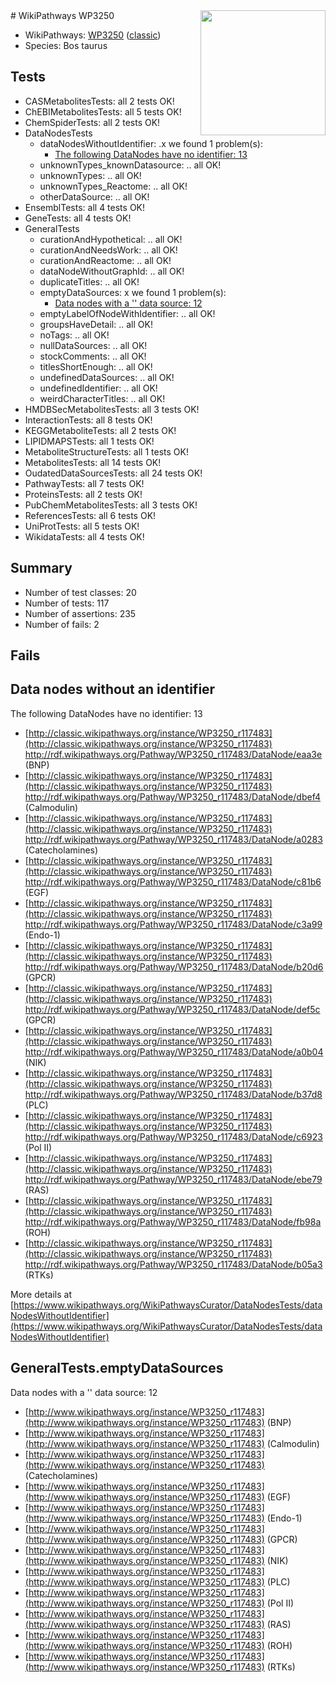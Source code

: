 <img style="float: right; width: 200px" src="https://upload.wikimedia.org/wikipedia/commons/thumb/8/83/Wplogo_with_text_500.png/640px-Wplogo_with_text_500.png" />
# WikiPathways WP3250

* WikiPathways: [WP3250](https://wikipathways.org/pathways/WP3250) ([classic](https://classic.wikipathways.org/instance/WP3250))
* Species: Bos taurus
## Tests
* CASMetabolitesTests: all 2 tests OK!
* ChEBIMetabolitesTests: all 5 tests OK!
* ChemSpiderTests: all 2 tests OK!
* DataNodesTests
    * dataNodesWithoutIdentifier: .x we found 1 problem(s):
        * [The following DataNodes have no identifier: 13](#8792c493)
    * unknownTypes_knownDatasource: .. all OK!
    * unknownTypes: .. all OK!
    * unknownTypes_Reactome: .. all OK!
    * otherDataSource: .. all OK!
* EnsemblTests: all 4 tests OK!
* GeneTests: all 4 tests OK!
* GeneralTests
    * curationAndHypothetical: .. all OK!
    * curationAndNeedsWork: .. all OK!
    * curationAndReactome: .. all OK!
    * dataNodeWithoutGraphId: .. all OK!
    * duplicateTitles: .. all OK!
    * emptyDataSources: x we found 1 problem(s):
        * [Data nodes with a '' data source: 12](#6531d9e6)
    * emptyLabelOfNodeWithIdentifier: .. all OK!
    * groupsHaveDetail: .. all OK!
    * noTags: .. all OK!
    * nullDataSources: .. all OK!
    * stockComments: .. all OK!
    * titlesShortEnough: .. all OK!
    * undefinedDataSources: .. all OK!
    * undefinedIdentifier: .. all OK!
    * weirdCharacterTitles: .. all OK!
* HMDBSecMetabolitesTests: all 3 tests OK!
* InteractionTests: all 8 tests OK!
* KEGGMetaboliteTests: all 2 tests OK!
* LIPIDMAPSTests: all 1 tests OK!
* MetaboliteStructureTests: all 1 tests OK!
* MetabolitesTests: all 14 tests OK!
* OudatedDataSourcesTests: all 24 tests OK!
* PathwayTests: all 7 tests OK!
* ProteinsTests: all 2 tests OK!
* PubChemMetabolitesTests: all 3 tests OK!
* ReferencesTests: all 6 tests OK!
* UniProtTests: all 5 tests OK!
* WikidataTests: all 4 tests OK!


## Summary

* Number of test classes: 20
* Number of tests: 117
* Number of assertions: 235
* Number of fails: 2

## Fails

<a name="8792c493" />

## Data nodes without an identifier

The following DataNodes have no identifier: 13

* [http://classic.wikipathways.org/instance/WP3250_r117483](http://classic.wikipathways.org/instance/WP3250_r117483) http://rdf.wikipathways.org/Pathway/WP3250_r117483/DataNode/eaa3e (BNP)
* [http://classic.wikipathways.org/instance/WP3250_r117483](http://classic.wikipathways.org/instance/WP3250_r117483) http://rdf.wikipathways.org/Pathway/WP3250_r117483/DataNode/dbef4 (Calmodulin)
* [http://classic.wikipathways.org/instance/WP3250_r117483](http://classic.wikipathways.org/instance/WP3250_r117483) http://rdf.wikipathways.org/Pathway/WP3250_r117483/DataNode/a0283 (Catecholamines)
* [http://classic.wikipathways.org/instance/WP3250_r117483](http://classic.wikipathways.org/instance/WP3250_r117483) http://rdf.wikipathways.org/Pathway/WP3250_r117483/DataNode/c81b6 (EGF)
* [http://classic.wikipathways.org/instance/WP3250_r117483](http://classic.wikipathways.org/instance/WP3250_r117483) http://rdf.wikipathways.org/Pathway/WP3250_r117483/DataNode/c3a99 (Endo-1)
* [http://classic.wikipathways.org/instance/WP3250_r117483](http://classic.wikipathways.org/instance/WP3250_r117483) http://rdf.wikipathways.org/Pathway/WP3250_r117483/DataNode/b20d6 (GPCR)
* [http://classic.wikipathways.org/instance/WP3250_r117483](http://classic.wikipathways.org/instance/WP3250_r117483) http://rdf.wikipathways.org/Pathway/WP3250_r117483/DataNode/def5c (GPCR)
* [http://classic.wikipathways.org/instance/WP3250_r117483](http://classic.wikipathways.org/instance/WP3250_r117483) http://rdf.wikipathways.org/Pathway/WP3250_r117483/DataNode/a0b04 (NIK)
* [http://classic.wikipathways.org/instance/WP3250_r117483](http://classic.wikipathways.org/instance/WP3250_r117483) http://rdf.wikipathways.org/Pathway/WP3250_r117483/DataNode/b37d8 (PLC)
* [http://classic.wikipathways.org/instance/WP3250_r117483](http://classic.wikipathways.org/instance/WP3250_r117483) http://rdf.wikipathways.org/Pathway/WP3250_r117483/DataNode/c6923 (Pol II)
* [http://classic.wikipathways.org/instance/WP3250_r117483](http://classic.wikipathways.org/instance/WP3250_r117483) http://rdf.wikipathways.org/Pathway/WP3250_r117483/DataNode/ebe79 (RAS)
* [http://classic.wikipathways.org/instance/WP3250_r117483](http://classic.wikipathways.org/instance/WP3250_r117483) http://rdf.wikipathways.org/Pathway/WP3250_r117483/DataNode/fb98a (ROH)
* [http://classic.wikipathways.org/instance/WP3250_r117483](http://classic.wikipathways.org/instance/WP3250_r117483) http://rdf.wikipathways.org/Pathway/WP3250_r117483/DataNode/b05a3 (RTKs)


More details at [https://www.wikipathways.org/WikiPathwaysCurator/DataNodesTests/dataNodesWithoutIdentifier](https://www.wikipathways.org/WikiPathwaysCurator/DataNodesTests/dataNodesWithoutIdentifier)

<a name="6531d9e6" />

## GeneralTests.emptyDataSources

Data nodes with a '' data source: 12

* [http://www.wikipathways.org/instance/WP3250_r117483](http://www.wikipathways.org/instance/WP3250_r117483) (BNP)
* [http://www.wikipathways.org/instance/WP3250_r117483](http://www.wikipathways.org/instance/WP3250_r117483) (Calmodulin)
* [http://www.wikipathways.org/instance/WP3250_r117483](http://www.wikipathways.org/instance/WP3250_r117483) (Catecholamines)
* [http://www.wikipathways.org/instance/WP3250_r117483](http://www.wikipathways.org/instance/WP3250_r117483) (EGF)
* [http://www.wikipathways.org/instance/WP3250_r117483](http://www.wikipathways.org/instance/WP3250_r117483) (Endo-1)
* [http://www.wikipathways.org/instance/WP3250_r117483](http://www.wikipathways.org/instance/WP3250_r117483) (GPCR)
* [http://www.wikipathways.org/instance/WP3250_r117483](http://www.wikipathways.org/instance/WP3250_r117483) (NIK)
* [http://www.wikipathways.org/instance/WP3250_r117483](http://www.wikipathways.org/instance/WP3250_r117483) (PLC)
* [http://www.wikipathways.org/instance/WP3250_r117483](http://www.wikipathways.org/instance/WP3250_r117483) (Pol II)
* [http://www.wikipathways.org/instance/WP3250_r117483](http://www.wikipathways.org/instance/WP3250_r117483) (RAS)
* [http://www.wikipathways.org/instance/WP3250_r117483](http://www.wikipathways.org/instance/WP3250_r117483) (ROH)
* [http://www.wikipathways.org/instance/WP3250_r117483](http://www.wikipathways.org/instance/WP3250_r117483) (RTKs)


